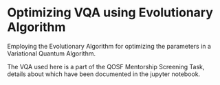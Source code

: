 # Optimizing VQA using Evolutionary Algorithm 
Employing the Evolutionary Algorithm for optimizing the parameters in a Variational Quantum Algorithm. 

The VQA used here is a part of the QOSF Mentorship Screening Task, details about which have been documented in the jupyter notebook.
